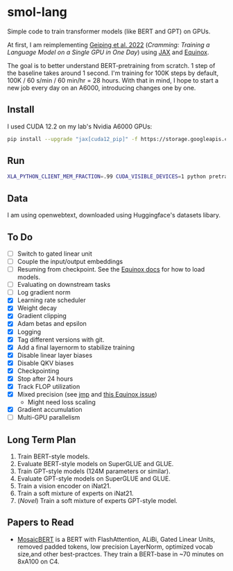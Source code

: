 # smol-lang

Simple code to train transformer models (like BERT and GPT) on GPUs.

At first, I am reimplementing [Geiping et al. 2022](https://arxiv.org/abs/2212.14034) (*Cramming: Training a Language Model on a Single GPU in One Day*) using [JAX](https://jax.readthedocs.io/en/latest/index.html) and [Equinox](https://docs.kidger.site/equinox/).

The goal is to better understand BERT-pretraining from scratch.
1 step of the baseline takes around 1 second.
I'm training for 100K steps by default, 100K / 60 s/min / 60 min/hr = 28 hours.
With that in mind, I hope to start a new job every day on an A6000, introducing changes one by one.

## Install

I used CUDA 12.2 on my lab's Nvidia A6000 GPUs:

```sh
pip install --upgrade "jax[cuda12_pip]" -f https://storage.googleapis.com/jax-releases/jax_cuda_releases.html
```

## Run

```sh
XLA_PYTHON_CLIENT_MEM_FRACTION=.99 CUDA_VISIBLE_DEVICES=1 python pretrain.py
```

## Data

I am using openwebtext, downloaded using Huggingface's datasets libary.

## To Do

* [ ] Switch to gated linear unit
* [ ] Couple the input/output embeddings
* [ ] Resuming from checkpoint. See the [Equinox docs](https://docs.kidger.site/equinox/examples/serialisation/) for how to load models.
* [ ] Evaluating on downstream tasks
* [ ] Log gradient norm
* [x] Learning rate scheduler
* [x] Weight decay
* [x] Gradient clipping
* [x] Adam betas and epsilon
* [x] Logging
* [x] Tag different versions with git.
* [x] Add a final layernorm to stabilize training
* [x] Disable linear layer biases
* [x] Disable QKV biases
* [x] Checkpointing
* [x] Stop after 24 hours
* [x] Track FLOP utilization
* [x] Mixed precision (see [jmp](https://github.com/google-deepmind/jmp) and [this Equinox issue](https://github.com/patrick-kidger/equinox/issues/221))
  * Might need loss scaling
* [x] Gradient accumulation
* [ ] Multi-GPU parallelism

## Long Term Plan

1. Train BERT-style models.
2. Evaluate BERT-style models on SuperGLUE and GLUE.
3. Train GPT-style models (124M parameters or similar).
4. Evaluate GPT-style models on SuperGLUE and GLUE.
5. Train a vision encoder on iNat21.
6. Train a soft mixture of experts on iNat21.
7. (*Novel*) Train a soft mixture of experts GPT-style model.

## Papers to Read

* [MosaicBERT](https://arxiv.org/abs/2312.17482) is a BERT with FlashAttention, ALiBi, Gated Linear Units, removed padded tokens, low precision LayerNorm, optimized vocab size,and other best-practces. They train a BERT-base in ~70 minutes on 8xA100 on C4.
